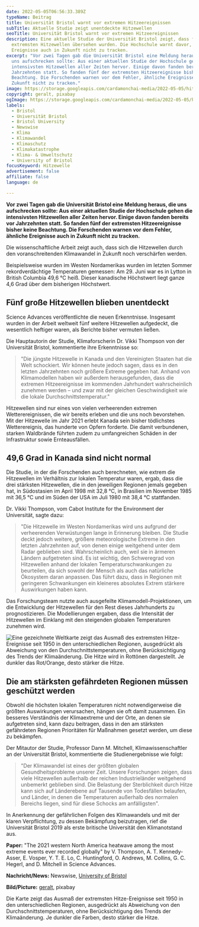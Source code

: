 ```yaml
---
date: 2022-05-05T06:56:33.389Z
typeName: Beitrag
title: Universität Bristol warnt vor extremen Hitzeereignissen
subTitle: Aktuelle Studie zeigt unentdeckte Hitzewellen
seoTitle: Universität Bristol warnt vor extremen Hitzeereignissen
description: Eine aktuelle Studie der Universität Bristol zeigt, dass fünf der
  extremsten Hitzewellen übersehen wurden. Die Hochschule warnt davor, ähnliche
  Ereignisse auch in Zukunft nicht zu tracken.
excerpt: "Vor zwei Tagen gab die Universität Bristol eine Meldung heraus, die
  uns aufschrecken sollte: Aus einer aktuellen Studie der Hochschule gehen die
  intensivsten Hitzewellen aller Zeiten hervor. Einige davon fanden bereits vor
  Jahrzehnten statt. So fanden fünf der extremsten Hitzeereignisse bisher keine
  Beachtung. Die Forschenden warnen vor dem Fehler, ähnliche Ereignisse auch in
  Zukunft nicht zu tracken."
image: https://storage.googleapis.com/cardamonchai-media/2022-05-05/hitzewelle-geralt-pixabay-jpg-imagine-080808_6a390b_1024_768/640.webp
copyright: geralt, pixabay
ogImage: https://storage.googleapis.com/cardamonchai-media/2022-05-05/hitzewelle-geralt-pixabay-fb-jpg-imagine-080808_84490d_1200_628/640.webp
labels:
  - Bristol
  - Universität Bristol
  - Bristol University
  - Newswise
  - Klima
  - Klimawandel
  - Klimaschutz
  - Klimakatastrophe
  - Klima- & Umweltschutz
  - University of Bristol
focusKeyword: Hitzewelle
advertisement: false
affiliate: false
language: de

---
```


**Vor zwei Tagen gab die Universität Bristol eine Meldung heraus, die uns aufschrecken sollte: Aus einer aktuellen Studie der Hochschule gehen die intensivsten Hitzewellen aller Zeiten hervor. Einige davon fanden bereits vor Jahrzehnten statt. So fanden fünf der extremsten Hitzeereignisse bisher keine Beachtung. Die Forschenden warnen vor dem Fehler, ähnliche Ereignisse auch in Zukunft nicht zu tracken.**

Die wissenschaftliche Arbeit zeigt auch, dass sich die Hitzewellen durch den voranschreitenden Klimawandel in Zukunft noch verschärfen werden.

Beispielsweise wurden im Westen Nordamerikas wurden im letzten Sommer rekordverdächtige Temperaturen gemessen: Am 29. Juni war es in Lytton in British Columbia 49,6 °C heiß. Dieser kanadische Höchstwert liegt ganze 4,6 Grad über dem bisherigen Höchstwert.

## Fünf große Hitzewellen blieben unentdeckt

Science Advances veröffentlichte die neuen Erkenntnisse. Insgesamt wurden in der Arbeit weltweit fünf weitere Hitzewellen aufgedeckt, die wesentlich heftiger waren, als Berichte bisher vermuten ließen.

Die Hauptautorin der Studie, Klimaforscherin Dr. Vikki Thompson von der Universität Bristol, kommentierte ihre Erkenntnisse so:

> "Die jüngste Hitzewelle in Kanada und den Vereinigten Staaten hat die Welt schockiert. Wir können heute jedoch sagen, dass es in den letzten Jahrzehnten noch größere Extreme gegeben hat. Anhand von Klimamodellen haben wir außerdem herausgefunden, dass die extremen Hitzeereignisse im kommenden Jahrhundert wahrscheinlich zunehmen werden – und zwar mit der gleichen Geschwindigkeit wie die lokale Durchschnittstemperatur."

Hitzewellen sind nur eines von vielen verheerenden extremen Wetterereignissen, die wir bereits erleben und die uns noch bevorstehen. Mit der Hitzewelle im Jahr 2021 erlebt Kanada sein bisher tödlichstes Wetterereignis, das hunderte von Opfern forderte. Die damit verbundenen, starken Waldbrände führten zudem zu umfangreichen Schäden in der Infrastruktur sowie Ernteausfällen.

## 49,6 Grad in Kanada sind nicht normal

Die Studie, in der die Forschenden auch berechneten, wie extrem die Hitzewellen im Verhältnis zur lokalen Temperatur waren, ergab, dass die drei stärksten Hitzewellen, die in den jeweiligen Regionen jemals gegeben hat, in Südostasien im April 1998 mit 32,8 °C, in Brasilien im November 1985 mit 36,5 °C und im Süden der USA im Juli 1980 mit 38,4 °C stattfanden.

Dr. Vikki Thompson, vom Cabot Institute for the Environment der Universität, sagte dazu:

> "Die Hitzewelle im Westen Nordamerikas wird uns aufgrund der verheerenden Verwüstungen lange in Erinnerung bleiben. Die Studie deckt jedoch weitere, größere meteorologische Extreme in den letzten Jahrzehnten auf, von denen einige weitgehend unter dem Radar geblieben sind. Wahrscheinlich auch, weil sie in ärmeren Ländern aufgetreten sind. Es ist wichtig, den Schweregrad von Hitzewellen anhand der lokalen Temperaturschwankungen zu beurteilen, da sich sowohl der Mensch als auch das natürliche Ökosystem daran anpassen. Das führt dazu, dass in Regionen mit geringeren Schwankungen ein kleineres absolutes Extrem stärkere Auswirkungen haben kann.

Das Forschungsteam nutzte auch ausgefeilte Klimamodell-Projektionen, um die Entwicklung der Hitzewellen für den Rest dieses Jahrhunderts zu prognostizieren. Die Modellierungen ergaben, dass die Intensität der Hitzewellen im Einklang mit den steigenden globalen Temperaturen zunehmen wird.

![Eine gezeichnete Weltkarte zeigt das Ausmaß des extremsten Hitze-Ereignisse seit 1950 in den unterschiedlichen Regionen, ausgedrückt als Abweichung von den Durchschnittstemperaturen, ohne Berücksichtigung des Trends der Klimaänderung. Die Hitze wird in Rottönen dargestellt. Je dunkler das Rot/Orange, desto stärker die Hitze.](https://storage.googleapis.com/cardamonchai-media/2022-05-05/hitzewellen-university-of-bristol-png-imagine-f8f8f8_ede3d8_480_216/640.webp 'Die Karte zeigt das Ausmaß des extremsten Hitze-Ereignisse seit 1950 in den unterschiedlichen Regionen, ausgedrückt als Abweichung von den Durchschnittstemperaturen, ohne Berücksichtigung des Trends der Klimaänderung. Je dunkler die Farben, desto stärker die Hitze.')

## Die am stärksten gefährdeten Regionen müssen geschützt werden

Obwohl die höchsten lokalen Temperaturen nicht notwendigerweise die größten Auswirkungen verursachen, hängen sie oft damit zusammen. Ein besseres Verständnis der Klimaextreme und der Orte, an denen sie aufgetreten sind, kann dazu beitragen, dass in den am stärksten gefährdeten Regionen Prioritäten für Maßnahmen gesetzt werden, um diese zu bekämpfen.

Der Mitautor der Studie, Professor Dann M. Mitchell, Klimawissenschaftler an der Universität Bristol, kommentierte die Studienergebnisse wie folgt:

> "Der Klimawandel ist eines der größten globalen Gesundheitsprobleme unserer Zeit. Unsere Forschungen zeigen, dass viele Hitzewellen außerhalb der reichen Industrieländer weitgehend unbemerkt geblieben sind. Die Belastung der Sterblichkeit durch Hitze kann sich auf Länderebene auf Tausende von Todesfällen belaufen, und Länder, in denen die Temperaturen außerhalb des normalen Bereichs liegen, sind für diese Schocks am anfälligsten".

In Anerkennung der gefährlichen Folgen des Klimawandels und mit der klaren Verpflichtung, zu dessen Bekämpfung beizutragen, rief die Universität Bristol 2019 als erste britische Universität den Klimanotstand aus.

**Paper:** "The 2021 western North America heatwave among the most extreme events ever recorded globally" by V. Thompson, A. T. Kennedy-Asser, E. Vosper, Y. T. E. Lo, C. Huntingford, O. Andrews, M. Collins, G. C. Hegerl, and D. Mitchell in Science Advances.

**Nachricht/News:** Newswise, [University of Bristol](https://www.newswise.com/institutions/newsroom/4212/)

**Bild/Picture:** [geralt](https://pixabay.com/illustrations/explosion-fire-forest-nature-123690/), pixabay

Die Karte zeigt das Ausmaß der extremsten Hitze-Ereignisse seit 1950 in den unterschiedlichen Regionen, ausgedrückt als Abweichung von den Durchschnittstemperaturen, ohne Berücksichtigung des Trends der Klimaänderung. Je dunkler die Farben, desto stärker die Hitze.
